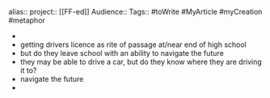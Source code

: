 alias::
project:: [[FF-ed]] 
Audience:: 
Tags:: #toWrite #MyArticle #myCreation #metaphor

-
- getting drivers licence as rite of passage at/near end of high school
- but do they leave school with an ability to navigate the future
- they may be able to drive a car, but do they know where they are driving it to?
- navigate the future
-